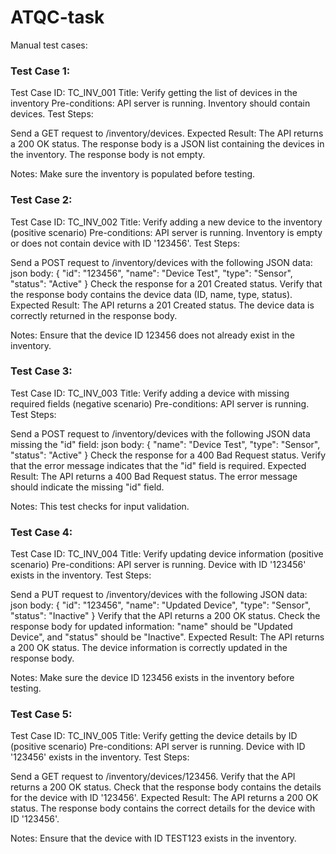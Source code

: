 # ATQC-task
Manual test cases:

### Test Case 1:
Test Case ID: TC_INV_001
Title: Verify getting the list of devices in the inventory
Pre-conditions: API server is running. Inventory should contain devices.
Test Steps:

Send a GET request to /inventory/devices.
Expected Result:
The API returns a 200 OK status.
The response body is a JSON list containing the devices in the inventory.
The response body is not empty.

Notes: Make sure the inventory is populated before testing.

### Test Case 2:
Test Case ID: TC_INV_002
Title: Verify adding a new device to the inventory (positive scenario)
Pre-conditions: API server is running. Inventory is empty or does not contain device with ID '123456'.
Test Steps:

Send a POST request to /inventory/devices with the following JSON data:
json body:
{ 
    "id": "123456", 
    "name": "Device Test", 
    "type": "Sensor", 
    "status": "Active" 
}
Check the response for a 201 Created status.
Verify that the response body contains the device data (ID, name, type, status).
Expected Result:
The API returns a 201 Created status.
The device data is correctly returned in the response body.

Notes: Ensure that the device ID 123456 does not already exist in the inventory.

### Test Case 3:
Test Case ID: TC_INV_003
Title: Verify adding a device with missing required fields (negative scenario)
Pre-conditions: API server is running.
Test Steps:

Send a POST request to /inventory/devices with the following JSON data missing the "id" field:
json body:
{ 
    "name": "Device Test", 
    "type": "Sensor", 
    "status": "Active" 
}
Check the response for a 400 Bad Request status.
Verify that the error message indicates that the "id" field is required.
Expected Result:
The API returns a 400 Bad Request status.
The error message should indicate the missing "id" field.

Notes: This test checks for input validation.

### Test Case 4:
Test Case ID: TC_INV_004
Title: Verify updating device information (positive scenario)
Pre-conditions: API server is running. Device with ID '123456' exists in the inventory.
Test Steps:

Send a PUT request to /inventory/devices with the following JSON data:
json body:
{ 
    "id": "123456", 
    "name": "Updated Device", 
    "type": "Sensor", 
    "status": "Inactive" 
}
Verify that the API returns a 200 OK status.
Check the response body for updated information: "name" should be "Updated Device", and "status" should be "Inactive".
Expected Result:
The API returns a 200 OK status.
The device information is correctly updated in the response body.

Notes: Make sure the device ID 123456 exists in the inventory before testing.

### Test Case 5:
Test Case ID: TC_INV_005
Title: Verify getting the device details by ID (positive scenario)
Pre-conditions: API server is running. Device with ID '123456' exists in the inventory.
Test Steps:

Send a GET request to /inventory/devices/123456.
Verify that the API returns a 200 OK status.
Check that the response body contains the details for the device with ID '123456'.
Expected Result:
The API returns a 200 OK status.
The response body contains the correct details for the device with ID '123456'.

Notes: Ensure that the device with ID TEST123 exists in the inventory.

